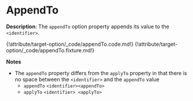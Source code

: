 # AppendTo

__Description__: The `appendTo` option property appends its value to the `<identifier>`.

{!attribute/target-option/_code/appendTo.code.md!}
{!attribute/target-option/_code/appendTo.fixture.md!}

__Notes__

+ The `appendTo` property differs from the `applyTo` property in that there is no space between the `<identifier>` and the `appendTo` value
    + `appendTo` <span class="arr-i"></span> `<identifier><appendTo>`
    + `applyTo` <span class="arr-i"></span> `<identifier> <applyTo>`

<div class="cf"></div>
<div class="end"></div>

